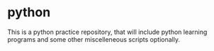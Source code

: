 # python
This is a python practice repository, that will include python learning programs and some other miscelleneous scripts optionally.
